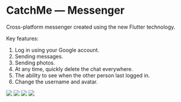 # CatchMe — Messenger

Cross-platform messenger created using the new Flutter technology.

Key features:
1) Log in using your Google account.
2) Sending messages.
3) Sending photos.
4) At any time, quickly delete the chat everywhere.
5) The ability to see when the other person last logged in.
6) Change the username and avatar.

![](project-res/#1.jpg)
![](project-res/#2.jpg)
![](project-res/#3.jpg)
![](project-res/#4.jpg)
